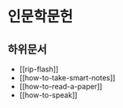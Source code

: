 # 인문학문헌

## 하위문서

- [[rip-flash]]
- [[how-to-take-smart-notes]]
- [[how-to-read-a-paper]]
- [[how-to-speak]]
